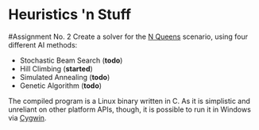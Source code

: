 Heuristics 'n Stuff
===================

#Assignment No. 2
Create a solver for the [N Queens](http://en.wikipedia.org/wiki/N_Queens) scenario, using four different AI methods:

* Stochastic Beam Search (**todo**)
* Hill Climbing (**started**)
* Simulated Annealing (**todo**)
* Genetic Algorithm (**todo**)

The compiled program is a Linux binary written in C. As it is simplistic and unreliant on other platform APIs, though, it is possible to run it in Windows via [Cygwin](http://cygwin.com).

